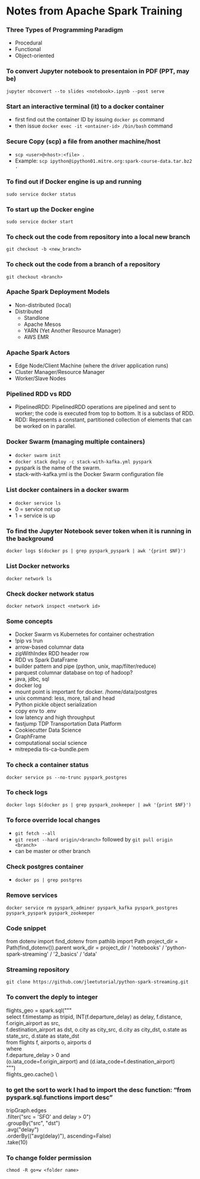 # Notes from Apache Spark Training
### Three Types of Programming Paradigm
- Procedural
- Functional 
- Object-oriented
### To convert Jupyter notebook to presentaion in PDF (PPT, may be)
`jupyter nbconvert --to slides <notebook>.ipynb --post serve`
### Start an interactive terminal (it) to a docker container
- first find out the container ID by issuing `docker ps` command
- then issue `docker exec -it <ontainer-id> /bin/bash` command
### Secure Copy  (scp) a file from another machine/host
- `scp <user>@<host>:<file> .`
- Example: `scp ipython@ipython01.mitre.org:spark-course-data.tar.bz2 .`
### To find out if Docker engine is up and running
`sudo service docker status`
### To start up the Docker engine
`sudo service docker start`
### To check out the code from repository into a local new branch
`git checkout -b <new_branch>`
### To check out the code from a branch of a repository
`git checkout <branch>`
### Apache Spark Deployment Models 
- Non-distributed (local)
- Distributed 
    - Standlone 
    - Apache Mesos 
    - YARN (Yet Another Resource Manager)
    - AWS EMR
### Apache Spark Actors
- Edge Node/Client Machine (where the driver application runs)
- Cluster Manager/Resource Manager 
- Worker/Slave Nodes
### Pipelined RDD vs RDD
- PipelinedRDD: PipelinedRDD operations are pipelined and sent to worker; the code is executed from top to bottom. It is a subclass of RDD.
- RDD: Represents a constant, partitioned collection of elements that can be worked on in parallel.
### Docker Swarm (managing multiple containers)
- `docker swarm init`
- `docker stack deploy -c stack-with-kafka.yml pyspark` 
- pyspark is the name of the swarm.
- stack-with-kafka.yml is the Docker Swarm configuration file

### List docker containers in a docker swarm
- `docker service ls`
- 0 = service not up
- 1 = service is up

### To find the Jupyter Notebook sever token when it is running in the background
`docker logs $(docker ps | grep pyspark_pyspark | awk '{print $NF}')`

### List Docker networks
`docker network ls`
### Check docker network status
`docker network inspect <network id>`
### Some concepts
- Docker Swarm vs Kubernetes for container ochestration
- !pip vs !run
- arrow-based columnar data
- zipWithIndex RDD header row
- RDD vs Spark DataFrame
- builder pattern and pipe (python, unix, map/filter/reduce)
- parquest columnar database on top of hadoop?
- java, jdbc, sql
- docker log
- mount point is important for docker. /home/data/postgres
- unix command: less, more, tail and head
- Python pickle object serialization
- copy env to .env
- low latency and high throughput
- fastjump TDP Transportation Data Platform
- Cookiecutter Data Science
- GraphFrame 
- computational social science
- mitrepedia tls-ca-bundle.pem
### To check a container status
`docker service ps --no-trunc pyspark_postgres` 
### To check logs
`docker logs $(docker ps | grep pyspark_zookeeper | awk '{print $NF}')` 
### To force override local changes
- `git fetch --all`
- `git reset --hard origin/<branch>` followed by `git pull origin <branch>` 
- <branch> can be master or other branch
    
### Check postgres container
- `docker ps | grep postgres`
### Remove services
`docker service rm pyspark_adminer pyspark_kafka pyspark_postgres pyspark_pyspark pyspark_zookeeper` 
### Code snippet
from dotenv import find_dotenv
from pathlib import Path
project_dir = Path(find_dotenv()).parent
work_dir = project_dir / 'notebooks' / 'python-spark-streaming' / '2_basics' / 'data'

### Streaming repository
`git clone https://github.com/jleetutorial/python-spark-streaming.git`

### To convert the deply to integer

flights_geo = spark.sql(""" \
    select
    f.timestamp as tripid, INT(f.departure_delay) as delay, f.distance,  f.origin_airport as src, \
    f.destination_airport as dst, o.city as city_src, d.city as city_dst, o.state as state_src, d.state as state_dst \
    from flights f, airports o, airports d \
    where \
    f.departure_delay > 0 and \
    (o.iata_code=f.origin_airport) and (d.iata_code=f.destination_airport) \
""")     \
flights_geo.cache() \

### to get the sort to work I had to import the desc function: “from pyspark.sql.functions import desc” 
tripGraph.edges\
.filter("src = 'SFO' and delay > 0")\
.groupBy("src", "dst")\
.avg("delay")\
.orderBy(("avg(delay)"), ascending=False) \
.take(10) 
 
### To change folder permission
`chmod -R go+w <folder name>` 


